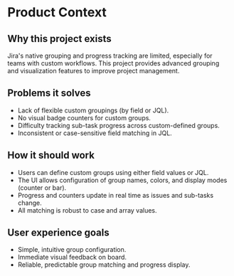 # Product Context

## Why this project exists
Jira's native grouping and progress tracking are limited, especially for teams with custom workflows. This project provides advanced grouping and visualization features to improve project management.

## Problems it solves
- Lack of flexible custom groupings (by field or JQL).
- No visual badge counters for custom groups.
- Difficulty tracking sub-task progress across custom-defined groups.
- Inconsistent or case-sensitive field matching in JQL.

## How it should work
- Users can define custom groups using either field values or JQL.
- The UI allows configuration of group names, colors, and display modes (counter or bar).
- Progress and counters update in real time as issues and sub-tasks change.
- All matching is robust to case and array values.

## User experience goals
- Simple, intuitive group configuration.
- Immediate visual feedback on board.
- Reliable, predictable group matching and progress display.
